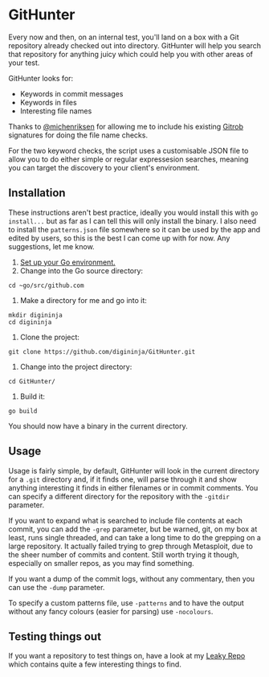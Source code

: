 # GitHunter
Every now and then, on an internal test, you'll land on a box with a Git repository already checked out into directory. GitHunter will help you search that repository for anything juicy which could help you with other areas of your test.

GitHunter looks for:
* Keywords in commit messages
* Keywords in files
* Interesting file names

Thanks to [@michenriksen](https://github.com/michenriksen/) for allowing me to include his existing [Gitrob](https://github.com/michenriksen/gitrob) signatures for doing the file name checks.

For the two keyword checks, the script uses a customisable JSON file to allow you to do either simple or regular expressesion searches, meaning you can target the discovery to your client's environment.

## Installation
These instructions aren't best practice, ideally you would install this with `go install...` but as far as I can tell this will only install the binary. I also need to install the `patterns.json` file somewhere so it can be used by the app and edited by users, so this is the best I can come up with for now. Any suggestions, let me know.

1. [Set up your Go environment.](https://golang.org/doc/install)
2. Change into the Go source directory:
```
cd ~go/src/github.com
```
1. Make a directory for me and go into it:
```
mkdir digininja
cd digininja
```
1. Clone the project:
```
git clone https://github.com/digininja/GitHunter.git
```
1. Change into the project directory:
```
cd GitHunter/
```
1. Build it:
```
go build
```

You should now have a binary in the current directory.

## Usage
Usage is fairly simple, by default, GitHunter will look in the current directory for a `.git` directory and, if it finds one, will parse through it and show anything interesting it finds in either filenames or in commit comments. You can specify a different directory for the repository with the `-gitdir` parameter.

If you want to expand what is searched to include file contents at each commit, you can add the `-grep` parameter, but be warned, git, on my box at least, runs single threaded, and can take a long time to do the grepping on a large repository. It actually failed trying to grep through Metasploit, due to the sheer number of commits and content. Still worth trying it though, especially on smaller repos, as you may find something.

If you want a dump of the commit logs, without any commentary, then you can use the `-dump` parameter.

To specify a custom patterns file, use `-patterns` and to have the output without any fancy colours (easier for parsing) use `-nocolours`.

## Testing things out
If you want a repository to test things on, have a look at my [Leaky Repo](https://github.com/digininja/leakyrepo) which contains quite a few interesting things to find.

